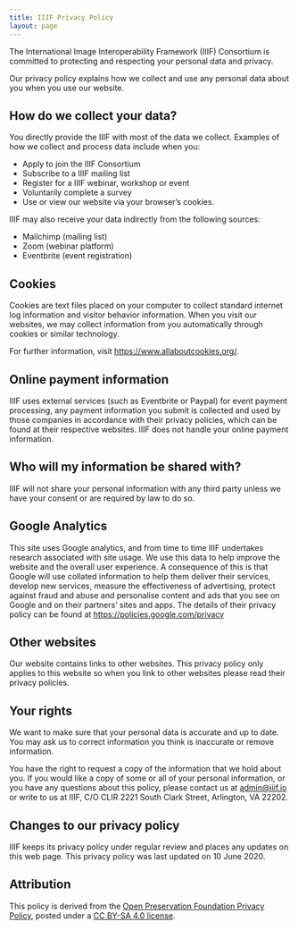 ```yaml
---
title: IIIF Privacy Policy
layout: page
---
```


The International Image Interoperability Framework (IIIF) Consortium is committed to protecting and respecting your personal data and privacy.

Our privacy policy explains how we collect and use any personal data about you when you use our website.

## How do we collect your data?

You directly provide the IIIF with most of the data we collect. Examples of how we collect and process data include when you:

- Apply to join the IIIF Consortium
- Subscribe to a IIIF mailing list
- Register for a IIIF webinar, workshop or event
- Voluntarily complete a survey
- Use or view our website via your browser’s cookies.

IIIF may also receive your data indirectly from the following sources:

- Mailchimp (mailing list)
- Zoom (webinar platform)
- Eventbrite (event registration)

## Cookies

Cookies are text files placed on your computer to collect standard internet log information and visitor behavior information. When you visit our websites, we may collect information from you automatically through cookies or similar technology.

For further information, visit <https://www.allaboutcookies.org/>.

## Online payment information

IIIF uses external services (such as Eventbrite or Paypal) for event payment processing, any payment information you submit is collected and used by those companies in accordance with their privacy policies, which can be found at their respective websites. IIIF does not handle your online payment information.

## Who will my information be shared with?

IIIF will not share your personal information with any third party unless we have your consent or are required by law to do so.

## Google Analytics

This site uses Google analytics, and from time to time IIIF undertakes research associated with site usage. We use this data to help improve the website and the overall user experience. A consequence of this is that Google will use collated information to help them deliver their services, develop new services, measure the effectiveness of advertising, protect against fraud and abuse and personalise content and ads that you see on Google and on their partners’ sites and apps. The details of their privacy policy can be found at <https://policies.google.com/privacy>

## Other websites

Our website contains links to other websites. This privacy policy only applies to this website so when you link to other websites please read their privacy policies.

## Your rights

We want to make sure that your personal data is accurate and up to date. You may ask us to correct information you think is inaccurate or remove information.

You have the right to request a copy of the information that we hold about you. If you would like a copy of some or all of your personal information, or you have any questions about this policy, please contact us at admin@iiif.io or write to us at IIIF, C/O CLIR 2221 South Clark Street, Arlington, VA 22202.

## Changes to our privacy policy

IIIF keeps its privacy policy under regular review and places any updates on this web page. This privacy policy was last updated on 10 June 2020.

## Attribution

This policy is derived from the [Open Preservation Foundation Privacy Policy](https://openpreservation.org/privacy-policy/), posted under a [CC BY-SA 4.0 license](https://creativecommons.org/licenses/by-sa/4.0/).
